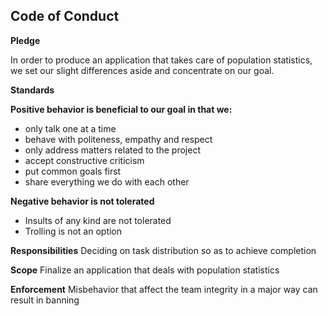 ## Code of Conduct ##

__Pledge__

In order to produce an application that takes care of population statistics, we set our slight differences aside and concentrate on our goal.

__Standards__

__Positive behavior is beneficial to our goal in that we:__
- only talk one at a time
- behave with politeness, empathy and respect
- only address matters related to the project
- accept constructive criticism
- put common goals first
- share everything we do with each other

__Negative behavior is not tolerated__
- Insults of any kind are not tolerated
- Trolling is not an option

__Responsibilities__
Deciding on task distribution so as to achieve completion

__Scope__
Finalize an application that deals with population statistics

__Enforcement__
Misbehavior that affect the team integrity in a major way can result in banning
